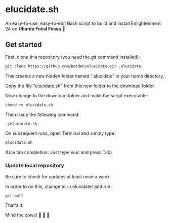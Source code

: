 # elucidate.sh

An easy-to-use, easy-to-edit Bash script to build and install Enlightenment 24 on **Ubuntu Focal Fossa** :kiss:

## Get started

First, clone this repository (you need the *git* command installed):

```bash
git clone https://github.com/batden/elucidate.git .elucidate
```

This creates a new hidden folder named ".elucidate" in your home directory.

Copy the file "elucidate.sh" from this new folder to the download folder.

Now change to the download folder and make the script executable:

```bash
chmod +x elucidate.sh
```

Then issue the following command:

```bash
./elucidate.sh
```

On subsequent runs, open Terminal and simply type:

```bash
elucidate.sh
```
(Use tab completion: Just type *eluc* and press Tab)

### Update local repository

Be sure to check for updates at least once a week.

In order to do this, change to ~/.elucidate/ and run:

```bash
git pull
```

That's it.

Mind the cows! :cow2: :cow2: :cow2:

